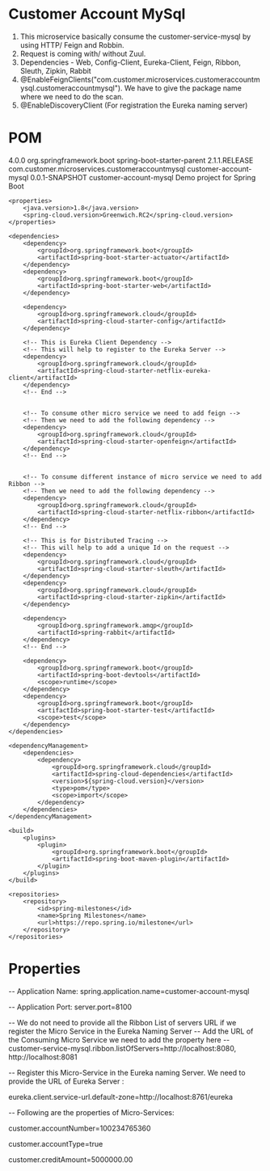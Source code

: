 # Customer Account MySql
1) This microservice basically consume the customer-service-mysql by using HTTP/ Feign and Robbin.
2) Request is coming with/ without Zuul.
3) Dependencies - Web, Config-Client, Eureka-Client, Feign, Ribbon, Sleuth, Zipkin, Rabbit
4) @EnableFeignClients("com.customer.microservices.customeraccountmysql.customeraccountmysql"). We have to give the package    name where we need to do the scan.
5) @EnableDiscoveryClient (For registration the Eureka naming server)


# POM

<?xml version="1.0" encoding="UTF-8"?>
<project xmlns="http://maven.apache.org/POM/4.0.0" xmlns:xsi="http://www.w3.org/2001/XMLSchema-instance"
	xsi:schemaLocation="http://maven.apache.org/POM/4.0.0 http://maven.apache.org/xsd/maven-4.0.0.xsd">
	<modelVersion>4.0.0</modelVersion>
	<parent>
		<groupId>org.springframework.boot</groupId>
		<artifactId>spring-boot-starter-parent</artifactId>
		<version>2.1.1.RELEASE</version>
		<relativePath /> <!-- lookup parent from repository -->
	</parent>
	<groupId>com.customer.microservices.customeraccountmysql</groupId>
	<artifactId>customer-account-mysql</artifactId>
	<version>0.0.1-SNAPSHOT</version>
	<name>customer-account-mysql</name>
	<description>Demo project for Spring Boot</description>

	<properties>
		<java.version>1.8</java.version>
		<spring-cloud.version>Greenwich.RC2</spring-cloud.version>
	</properties>

	<dependencies>
		<dependency>
			<groupId>org.springframework.boot</groupId>
			<artifactId>spring-boot-starter-actuator</artifactId>
		</dependency>
		<dependency>
			<groupId>org.springframework.boot</groupId>
			<artifactId>spring-boot-starter-web</artifactId>
		</dependency>

		<dependency>
			<groupId>org.springframework.cloud</groupId>
			<artifactId>spring-cloud-starter-config</artifactId>
		</dependency>

		<!-- This is Eureka Client Dependency -->
		<!-- This will help to register to the Eureka Server -->
		<dependency>
			<groupId>org.springframework.cloud</groupId>
			<artifactId>spring-cloud-starter-netflix-eureka-client</artifactId>
		</dependency>
		<!-- End -->


		<!-- To consume other micro service we need to add feign -->
		<!-- Then we need to add the following dependency -->
		<dependency>
			<groupId>org.springframework.cloud</groupId>
			<artifactId>spring-cloud-starter-openfeign</artifactId>
		</dependency>
		<!-- End -->


		<!-- To consume different instance of micro service we need to add Ribbon -->
		<!-- Then we need to add the following dependency -->
		<dependency>
			<groupId>org.springframework.cloud</groupId>
			<artifactId>spring-cloud-starter-netflix-ribbon</artifactId>
		</dependency>
		<!-- End -->

		<!-- This is for Distributed Tracing -->
		<!-- This will help to add a unique Id on the request -->
		<dependency>
			<groupId>org.springframework.cloud</groupId>
			<artifactId>spring-cloud-starter-sleuth</artifactId>
		</dependency>
		<dependency>
			<groupId>org.springframework.cloud</groupId>
			<artifactId>spring-cloud-starter-zipkin</artifactId>
		</dependency>

		<dependency>
			<groupId>org.springframework.amqp</groupId>
			<artifactId>spring-rabbit</artifactId>
		</dependency>
		<!-- End -->

		<dependency>
			<groupId>org.springframework.boot</groupId>
			<artifactId>spring-boot-devtools</artifactId>
			<scope>runtime</scope>
		</dependency>
		<dependency>
			<groupId>org.springframework.boot</groupId>
			<artifactId>spring-boot-starter-test</artifactId>
			<scope>test</scope>
		</dependency>
	</dependencies>

	<dependencyManagement>
		<dependencies>
			<dependency>
				<groupId>org.springframework.cloud</groupId>
				<artifactId>spring-cloud-dependencies</artifactId>
				<version>${spring-cloud.version}</version>
				<type>pom</type>
				<scope>import</scope>
			</dependency>
		</dependencies>
	</dependencyManagement>

	<build>
		<plugins>
			<plugin>
				<groupId>org.springframework.boot</groupId>
				<artifactId>spring-boot-maven-plugin</artifactId>
			</plugin>
		</plugins>
	</build>

	<repositories>
		<repository>
			<id>spring-milestones</id>
			<name>Spring Milestones</name>
			<url>https://repo.spring.io/milestone</url>
		</repository>
	</repositories>

</project>

# Properties

-- Application Name: spring.application.name=customer-account-mysql

-- Application Port: server.port=8100


-- We do not need to provide all the Ribbon List of servers URL if we register the Micro Service in the Eureka Naming Server 
-- Add the URL of the Consuming Micro Service we need to add the property here 
-- customer-service-mysql.ribbon.listOfServers=http://localhost:8080, http://localhost:8081


-- Register this Micro-Service in the Eureka naming Server. We need to provide the URL of Eureka Server : 

eureka.client.service-url.default-zone=http://localhost:8761/eureka


-- Following are the properties of Micro-Services: 

customer.accountNumber=100234765360

customer.accountType=true

customer.creditAmount=5000000.00

